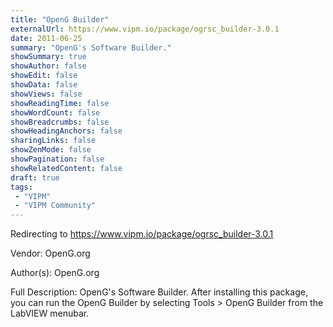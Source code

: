 ```yaml
---
title: "OpenG Builder"
externalUrl: https://www.vipm.io/package/ogrsc_builder-3.0.1
date: 2011-06-25
summary: "OpenG's Software Builder."
showSummary: true
showAuthor: false
showEdit: false
showData: false
showViews: false
showReadingTime: false
showWordCount: false
showBreadcrumbs: false
showHeadingAnchors: false
sharingLinks: false
showZenMode: false
showPagination: false
showRelatedContent: false
draft: true
tags:
 - "VIPM"
 - "VIPM Community"
---
```


Redirecting to https://www.vipm.io/package/ogrsc_builder-3.0.1

Vendor: OpenG.org

Author(s): OpenG.org
 
Full Description:
OpenG's Software Builder.  After installing this package, you can run the OpenG Builder by selecting Tools > OpenG Builder from the LabVIEW menubar.